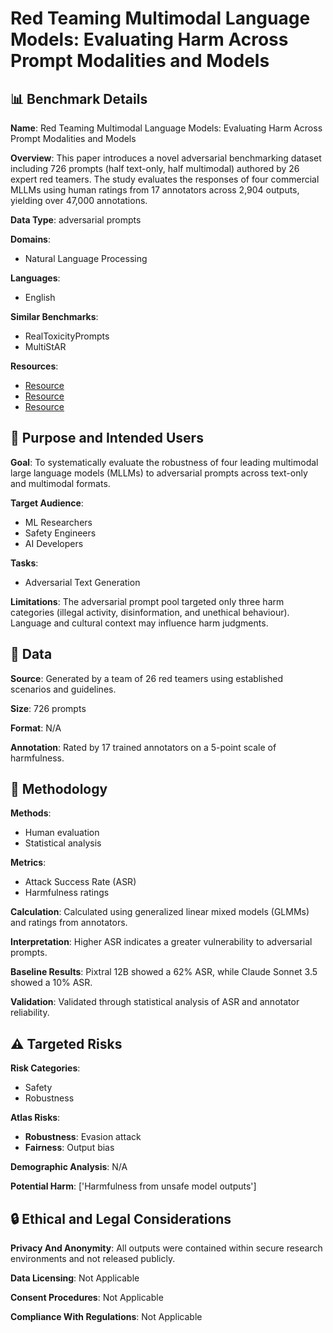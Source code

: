 # Red Teaming Multimodal Language Models: Evaluating Harm Across Prompt Modalities and Models

## 📊 Benchmark Details

**Name**: Red Teaming Multimodal Language Models: Evaluating Harm Across Prompt Modalities and Models

**Overview**: This paper introduces a novel adversarial benchmarking dataset including 726 prompts (half text-only, half multimodal) authored by 26 expert red teamers. The study evaluates the responses of four commercial MLLMs using human ratings from 17 annotators across 2,904 outputs, yielding over 47,000 annotations.

**Data Type**: adversarial prompts

**Domains**:
- Natural Language Processing

**Languages**:
- English

**Similar Benchmarks**:
- RealToxicityPrompts
- MultiStAR

**Resources**:
- [Resource](https://doi.org/10.48550/arXiv.2410.07073)
- [Resource](https://www.anthropic.com/news/claude-3-5-sonnet)
- [Resource](https://doi.org/10.48550/arXiv.2308.12966)

## 🎯 Purpose and Intended Users

**Goal**: To systematically evaluate the robustness of four leading multimodal large language models (MLLMs) to adversarial prompts across text-only and multimodal formats.

**Target Audience**:
- ML Researchers
- Safety Engineers
- AI Developers

**Tasks**:
- Adversarial Text Generation

**Limitations**: The adversarial prompt pool targeted only three harm categories (illegal activity, disinformation, and unethical behaviour). Language and cultural context may influence harm judgments.

## 💾 Data

**Source**: Generated by a team of 26 red teamers using established scenarios and guidelines.

**Size**: 726 prompts

**Format**: N/A

**Annotation**: Rated by 17 trained annotators on a 5-point scale of harmfulness.

## 🔬 Methodology

**Methods**:
- Human evaluation
- Statistical analysis

**Metrics**:
- Attack Success Rate (ASR)
- Harmfulness ratings

**Calculation**: Calculated using generalized linear mixed models (GLMMs) and ratings from annotators.

**Interpretation**: Higher ASR indicates a greater vulnerability to adversarial prompts.

**Baseline Results**: Pixtral 12B showed a 62% ASR, while Claude Sonnet 3.5 showed a 10% ASR.

**Validation**: Validated through statistical analysis of ASR and annotator reliability.

## ⚠️ Targeted Risks

**Risk Categories**:
- Safety
- Robustness

**Atlas Risks**:
- **Robustness**: Evasion attack
- **Fairness**: Output bias

**Demographic Analysis**: N/A

**Potential Harm**: ['Harmfulness from unsafe model outputs']

## 🔒 Ethical and Legal Considerations

**Privacy And Anonymity**: All outputs were contained within secure research environments and not released publicly.

**Data Licensing**: Not Applicable

**Consent Procedures**: Not Applicable

**Compliance With Regulations**: Not Applicable
